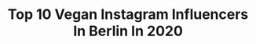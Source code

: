 ---
title: Top 10 Vegan Instagram Influencers In Berlin In 2020
description: >-
  Find top vegan Instagram influencers in Berlin in 2020. Most popular hashtags: #vegan #veganberlin #plantbased #vegandeutschland.
platform: Instagram
profiles:
  - username: "caroliuna"
    fullname: >-
      ｡･:*:•☆༺♥༻☆•:*:･ﾟ
    location: "Germany"
    followers: 8394
    engagement: 1241
    commentsToLikes: 0.014208
    id: ck5ckpyczxdr10i11q7myq5wd
    verified: false
    hashtags: "#35mm, #filmisnotdead, #analog, #vegan"
  - username: "foodreich"
    fullname: >-
      Joana | Healthy Vegan Food
    location: "Germany"
    followers: 6856
    engagement: 631
    commentsToLikes: 0.171542
    id: ck13b3t3ntj6y0i19c15x9iqh
    verified: false
    hashtags: "#foodblogfeed, #thebakefeed, #ohnezucker, #3zutaten"
  - username: "yolcsita_eats"
    fullname: >-
      Yoli | Vegan | FoodPhotography
    location: "Germany"
    followers: 33797
    engagement: 215
    commentsToLikes: 0.147881
    id: ck0vwpj40uy880i196z1j0qw8
    verified: false
    hashtags: "#veganberlin, #balifoodies, #veganindia, #breakfastbowl"
  - username: "zuckerjagdwurst"
    fullname: >-
      Isa&Julia | Vegan Comfort Food
    location: "Germany"
    followers: 50862
    engagement: 378
    commentsToLikes: 0.016301
    id: ck0tvu4ctcspo0i194vamxnnh
    verified: false
    hashtags: "#andros, #eattheworld, #vegan, #mandus"
  - username: "superfoodsberlin"
    fullname: >-
      SUPERFOODS & ORGANIC LIQUIDS
    location: "Germany"
    followers: 20010
    engagement: 288
    commentsToLikes: 0.028121
    id: ck600odqidym80i14pfka90px
    verified: false
    hashtags: "#berlinmitte, #dairyfree, #bowls, #healthylifestyle"
  - username: "peaceplantsnamaste"
    fullname: >-
      Elisa Jankowski
    location: "Germany"
    followers: 2437
    engagement: 900
    commentsToLikes: 0.130269
    id: ck5zpvq8utfyp0i14i8peqtyh
    verified: false
    hashtags: "#breakfastinspo, #positivity, #wellness, #whatveganseat"
  - username: "culinarydots"
    fullname: >-
      CulinaryDots
    location: "Germany"
    followers: 153740
    engagement: 244
    commentsToLikes: 0.021945
    id: ck0tvu4flcsqx0i19840z0lhf
    verified: false
    hashtags: "#glutenfreevegan, #cupcakesofinstagram, #snowdrop, #cakeclass"
  - username: "scorpionmind"
    fullname: >-
      Tanja I Food & Lifestyle
    location: "Germany"
    followers: 40079
    engagement: 234
    commentsToLikes: 0.025958
    id: ck0ttg5yu2kmi0i19houjjcc4
    verified: false
    hashtags: "#eattherainbow, #fitnessfood, #recoverywin, #foodblogfeed"
  - username: "gastroberlin"
    fullname: >-
      Food in Berlin
    location: "Germany"
    followers: 18130
    engagement: 236
    commentsToLikes: 0.224389
    id: ck55nhghr684v0i11vn4i1p3b
    verified: false
    hashtags: "#wine, #southkorea, #waffles, #foodblog"
  - username: "gymooni"
    fullname: >-
      Fitness🏋🏼‍♀️Nutrition🌱Mindest💭
    location: "Germany"
    followers: 29448
    engagement: 185
    commentsToLikes: 0.125653
    id: ck6tidu6b0j1w0j71hb7ho7tl
    verified: false
    hashtags: "#abwehrkr, #trainingzuhause, #fitnessaddiction, #lungekicks"
---